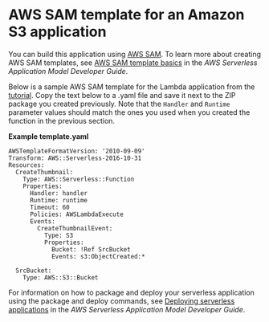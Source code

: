# AWS SAM template for an Amazon S3 application<a name="with-s3-example-use-app-spec"></a>

You can build this application using [AWS SAM](https://docs.aws.amazon.com/serverless-application-model/latest/developerguide/)\. To learn more about creating AWS SAM templates, see [ AWS SAM template basics](https://docs.aws.amazon.com/serverless-application-model/latest/developerguide/serverless-sam-template-basics.html) in the *AWS Serverless Application Model Developer Guide*\.

Below is a sample AWS SAM template for the Lambda application from the [tutorial](with-s3-example.md)\. Copy the text below to a \.yaml file and save it next to the ZIP package you created previously\. Note that the `Handler` and `Runtime` parameter values should match the ones you used when you created the function in the previous section\. 

**Example template\.yaml**  

```
AWSTemplateFormatVersion: '2010-09-09'
Transform: AWS::Serverless-2016-10-31
Resources:
  CreateThumbnail:
    Type: AWS::Serverless::Function
    Properties:
      Handler: handler
      Runtime: runtime
      Timeout: 60
      Policies: AWSLambdaExecute
      Events:
        CreateThumbnailEvent:
          Type: S3
          Properties:
            Bucket: !Ref SrcBucket
            Events: s3:ObjectCreated:*

  SrcBucket:
    Type: AWS::S3::Bucket
```

For information on how to package and deploy your serverless application using the package and deploy commands, see [Deploying serverless applications](https://docs.aws.amazon.com/serverless-application-model/latest/developerguide/serverless-deploying.html) in the *AWS Serverless Application Model Developer Guide*\.